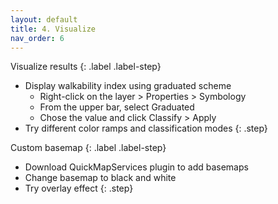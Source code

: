 ```yaml
---
layout: default
title: 4. Visualize
nav_order: 6
---
```


Visualize results
{: .label .label-step}
- Display walkability index using graduated scheme
  * Right-click on the layer > Properties > Symbology
  * From the upper bar, select Graduated
  * Chose the value and click Classify > Apply
- Try different color ramps and classification modes
{: .step}

Custom basemap
{: .label .label-step}
* Download QuickMapServices plugin to add basemaps
* Change basemap to black and white
* Try overlay effect
{: .step}
